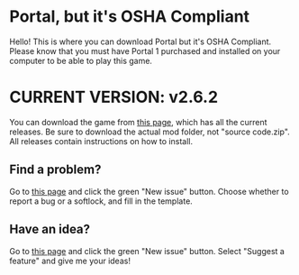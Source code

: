 # Portal, but it's OSHA Compliant

Hello! This is where you can download Portal but it's OSHA Compliant.
Please know that you must have Portal 1 purchased and installed on your computer to be able to play this game.


# CURRENT VERSION: v2.6.2

You can download the game from [this page](https://github.com/SparkLinkStudios/portal-but-its-osha-compliant/releases), which has all the current releases. Be sure to download the actual mod folder, not "source code.zip". All releases contain instructions on how to install.

## Find a problem?

Go to [this page](https://github.com/SparkLinkStudios/portal-but-its-osha-compliant/issues) and click the green "New issue" button. Choose whether to report a bug or a softlock, and fill in the template.

## Have an idea?

Go to [this page](https://github.com/SparkLinkStudios/portal-but-its-osha-compliant/issues) and click the green "New issue" button. Select "Suggest a feature" and give me your ideas!
